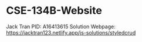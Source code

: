 ﻿# CSE-134B-Website 
Jack Tran
PID: A16413615
Solution Webpage: https://jacktran123.netlify.app/js-solutions/styledcrud
